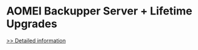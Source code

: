 # AOMEI Backupper Server + Lifetime Upgrades
[>> Detailed information](https://secure.shareit.com/shareit/product.html?productid=300870321&affiliateid=200057808)